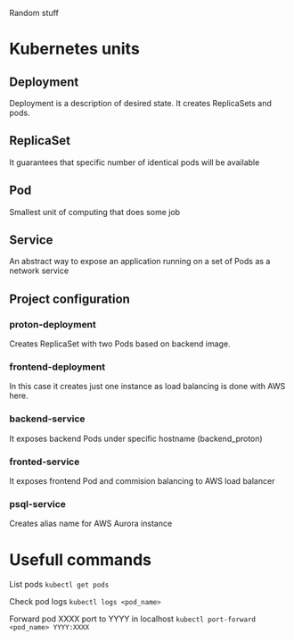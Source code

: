 Random stuff
# Kubernetes units 

## Deployment
Deployment is a description of desired state. It creates ReplicaSets and pods.

## ReplicaSet
It guarantees that specific number of identical pods will be available

## Pod
Smallest unit of computing that does some job

## Service
An abstract way to expose an application running on a set of Pods as a network service

## Project configuration
### proton-deployment
Creates ReplicaSet with two Pods based on backend image.

### frontend-deployment
In this case it creates just one instance as load balancing is done with AWS here.

### backend-service
It exposes backend Pods under specific hostname (backend_proton)

### fronted-service
It exposes frontend Pod and commision balancing to AWS load balancer

### psql-service
Creates alias name for AWS Aurora instance


# Usefull commands
List pods
`kubectl get pods`

Check pod logs
`kubectl logs <pod_name>`

Forward pod XXXX port to YYYY in localhost
`kubectl port-forward <pod_name> YYYY:XXXX`
